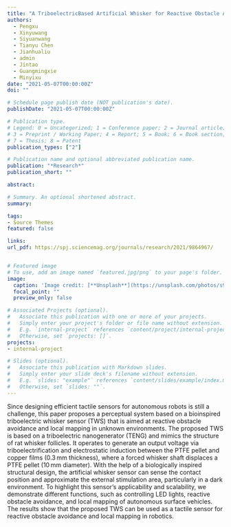```yaml
---
title: "A TriboelectricBased Artificial Whisker for Reactive Obstacle Avoidance and Local Mapping"
authors:
  - Pengxu
  - Xinyuwang
  - Siyuanwang
  - Tianyu Chen
  - Jianhualiu
  - admin
  - Jintao
  - Guangmingxie
  - Minyixu
date: "2021-05-07T00:00:00Z"
doi: ""

# Schedule page publish date (NOT publication's date).
publishDate: "2021-05-07T00:00:00Z"

# Publication type.
# Legend: 0 = Uncategorized; 1 = Conference paper; 2 = Journal article;
# 3 = Preprint / Working Paper; 4 = Report; 5 = Book; 6 = Book section;
# 7 = Thesis; 8 = Patent
publication_types: ["2"]

# Publication name and optional abbreviated publication name.
publication: "*Research*"
publication_short: ""

abstract: 

# Summary. An optional shortened abstract.
summary: 

tags:
- Source Themes
featured: false

links:
url_pdf: https://spj.sciencemag.org/journals/research/2021/9864967/


# Featured image
# To use, add an image named `featured.jpg/png` to your page's folder. 
image:
  caption: 'Image credit: [**Unsplash**](https://unsplash.com/photos/s9CC2SKySJM)'
  focal_point: ""
  preview_only: false

# Associated Projects (optional).
#   Associate this publication with one or more of your projects.
#   Simply enter your project's folder or file name without extension.
#   E.g. `internal-project` references `content/project/internal-project/index.md`.
#   Otherwise, set `projects: []`.
projects:
- internal-project

# Slides (optional).
#   Associate this publication with Markdown slides.
#   Simply enter your slide deck's filename without extension.
#   E.g. `slides: "example"` references `content/slides/example/index.md`.
#   Otherwise, set `slides: ""`.
---
```




Since designing efficient tactile sensors for autonomous robots is still a challenge, this paper proposes a perceptual system based on a bioinspired triboelectric whisker sensor (TWS) that is aimed at reactive obstacle avoidance and local mapping in unknown environments. The proposed TWS is based on a triboelectric nanogenerator (TENG) and mimics the structure of rat whisker follicles. It operates to generate an output voltage via triboelectrification and electrostatic induction between the PTFE pellet and copper films (0.3 mm thickness), where a forced whisker shaft displaces a PTFE pellet (10 mm diameter). With the help of a biologically inspired structural design, the artificial whisker sensor can sense the contact position and approximate the external stimulation area, particularly in a dark environment. To highlight this sensor’s applicability and scalability, we demonstrate different functions, such as controlling LED lights, reactive obstacle avoidance, and local mapping of autonomous surface vehicles. The results show that the proposed TWS can be used as a tactile sensor for reactive obstacle avoidance and local mapping in robotics.

